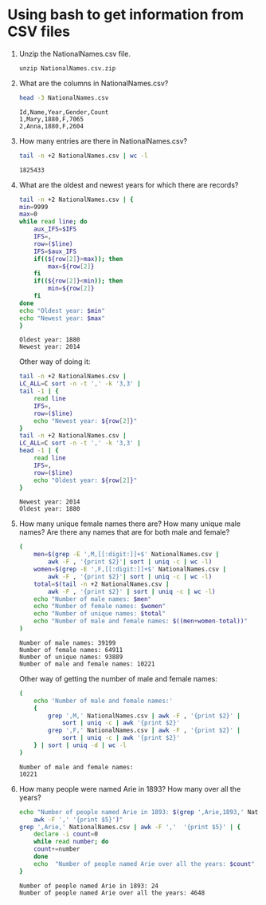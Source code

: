 # Using bash to get information from CSV files

1. Unzip the NationalNames.csv file.

    ```
    unzip NationalNames.csv.zip
    ```

1. What are the columns in NationalNames.csv?

    ```bash
    head -3 NationalNames.csv
    ```
    ```
    Id,Name,Year,Gender,Count
    1,Mary,1880,F,7065
    2,Anna,1880,F,2604
    ```

1. How many entries are there in NationalNames.csv?

    ```bash
    tail -n +2 NationalNames.csv | wc -l
    ```
    ```
    1825433
    ```

1. What are the oldest and newest years for which there are records?

    ```bash
    tail -n +2 NationalNames.csv | {
    min=9999
    max=0
    while read line; do
        aux_IFS=$IFS
        IFS=,
        row=($line)
        IFS=$aux_IFS
        if((${row[2]}>max)); then
            max=${row[2]}
        fi
        if((${row[2]}<min)); then
            min=${row[2]}
        fi
    done
    echo "Oldest year: $min"
    echo "Newest year: $max"
    }
    ```
    ```
    Oldest year: 1880
    Newest year: 2014
    ```

    Other way of doing it:
    ```bash
    tail -n +2 NationalNames.csv |
    LC_ALL=C sort -n -t ',' -k '3,3' |
    tail -1 | {
        read line
        IFS=,
        row=($line)
        echo "Newest year: ${row[2]}"
    }
    tail -n +2 NationalNames.csv |
    LC_ALL=C sort -n -t ',' -k '3,3' |
    head -1 | {
        read line
        IFS=,
        row=($line)
        echo "Oldest year: ${row[2]}"
    }
    ```
    ```
    Newest year: 2014
    Oldest year: 1880
    ```

1. How many unique female names there are? How many unique male names? Are
there any names that are for both male and female?

    ```bash
    (
        men=$(grep -E ',M,[[:digit:]]+$' NationalNames.csv |
            awk -F , '{print $2}'| sort | uniq -c | wc -l)
        women=$(grep -E ',F,[[:digit:]]+$' NationalNames.csv |
            awk -F , '{print $2}'| sort | uniq -c | wc -l)
        total=$(tail -n +2 NationalNames.csv |
            awk -F , '{print $2}' | sort | uniq -c | wc -l)
        echo "Number of male names: $men"
        echo "Number of female names: $women"
        echo "Number of unique names: $total"
        echo "Number of male and female names: $((men+women-total))"
    )
    ```
    ```
    Number of male names: 39199
    Number of female names: 64911
    Number of unique names: 93889
    Number of male and female names: 10221
    ```

    Other way of getting the number of male and female names:
    ```bash
    (
        echo 'Number of male and female names:'
        {
            grep ',M,' NationalNames.csv | awk -F , '{print $2}' |
                sort | uniq -c | awk '{print $2}'
            grep ',F,' NationalNames.csv | awk -F , '{print $2}' |
                sort | uniq -c | awk '{print $2}'
        } | sort | uniq -d | wc -l
    )
    ```
    ```
    Number of male and female names:
    10221
    ```

1. How many people were named Arie in 1893? How many over all the years?

    ```bash
    echo "Number of people named Arie in 1893: $(grep ',Arie,1893,' NationalNames.csv |
        awk -F ',' '{print $5}')"
    grep ',Arie,' NationalNames.csv | awk -F ','  '{print $5}' | {
        declare -i count=0
        while read number; do
        count+=number
        done
        echo  "Number of people named Arie over all the years: $count"
    }
    ```
    ```
    Number of people named Arie in 1893: 24
    Number of people named Arie over all the years: 4648
    ```
